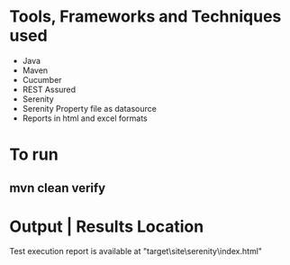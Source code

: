 # Tools, Frameworks and Techniques used
- Java
- Maven
- Cucumber
- REST Assured
- Serenity
- Serenity Property file as datasource
- Reports in html and excel formats



# To run
## mvn clean verify


# Output | Results Location

Test execution report is available at "target\site\serenity\index.html"


